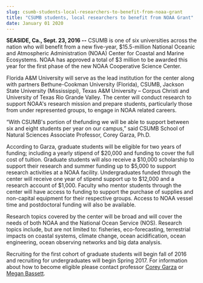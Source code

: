 ```yaml
---
slug: csumb-students-local-researchers-to-benefit-from-noaa-grant
title: "CSUMB students, local researchers to benefit from NOAA Grant"
date: January 01 2020
---
```


<p><strong>SEASIDE, Ca., Sept. 23, 2016 &#45;&#45;</strong> CSUMB is one of six universities across the nation who will benefit from a new five&#45;year, $15.5&#45;million National Oceanic and Atmospheric Administration &#40;NOAA&#41; Center for Coastal and Marine Ecosystems. NOAA has approved a total of $3 million to be awarded this year for the first phase of the new NOAA Cooperative Science Center.
</p><p>Florida A&amp;M University will serve as the lead institution for the center along with partners Bethune&#45;Cookman University &#40;Florida&#41;, CSUMB, Jackson State University &#40;Mississippi&#41;, Texas A&amp;M University – Corpus Christi and University of Texas Rio Grande Valley. The center will conduct research to support NOAA's research mission and prepare students, particularly those from under represented groups, to engage in NOAA related careers.
</p><p>“With CSUMB's portion of thefunding we will be able to support between six and eight students per year on our campus,” said CSUMB School of Natural Sciences Associate Professor, Corey Garza, Ph.D.
</p><p>According to Garza, graduate students will be eligible for two years of funding; including a yearly stipend of $20,000 and funding to cover the full cost of tuition. Graduate students will also receive a $10,000 scholarship to support their research and summer funding up to $5,000 to support research activities at a NOAA facility. Undergraduates funded through the center will receive one year of stipend support up to $12,000 and a research account of $1,000. Faculty who mentor students through the center will have access to funding to support the purchase of supplies and non&#45;capital equipment for their respective groups. Access to NOAA vessel time and postdoctoral funding will also be available.
</p><p>Research topics covered by the center will be broad and will cover the needs of both NOAA and the National Ocean Service &#40;NOS&#41;. Research topics include, but are not limited to: fisheries, eco&#45;forecasting, terrestrial impacts on coastal systems, climate change, ocean acidification, ocean engineering, ocean observing networks and big data analysis.
</p><p>Recruiting for the first cohort of graduate students will begin fall of 2016 and recruiting for undergraduates will begin Spring 2017. For information about how to become eligible please contact professor <a href="https://csumb.edu/directory/people/corey&#45;garza">Corey Garza</a> or <a href="https://csumb.edu/directory?s=Megan+Bassett">Megan Bassett</a>.
</p>
